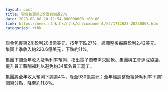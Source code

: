```yaml
---
layout: post
title: 聯合包裹第2季盈利倒退27%
date: 2023-08-08 20:12:54.000000000 +08:00
link: https://news.rthk.hk/rthk/ch/component/k2/1712623-20230808.htm
categories: rthk
---
```


聯合包裹第2季盈利20.8億美元，按年下跌27%，經調整後每股盈利2.42美元。集團上季收入約220.6億美元，下跌約11%。

集團下調全年收入及毛利率預測，指出電子商務需求回軟。集團與工會達成協議，提升員工薪酬福利以避免約34萬名員工罷工。

集團將全年收入預測下調逾4%，降至930億美元；全年經調整後經營毛利率下調1個百分點，降至約11.8%。

